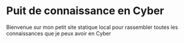# Puit de connaissance en Cyber

Bienvenue sur mon petit site statique local pour rassembler toutes les connaissances que je peux avoir en Cyber
